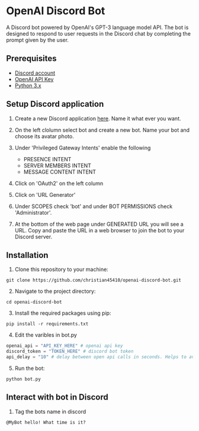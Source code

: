 # OpenAI Discord Bot

A Discord bot powered by OpenAI's GPT-3 language model API. The bot is designed to respond to user requests in the Discord chat by completing the prompt given by the user.

## Prerequisites
- [Discord account](https://discord.com/register)
- [OpenAI API Key](https://beta.openai.com/signup/)
- [Python 3.x](https://www.python.org/downloads/)

## Setup Discord application

1. Create a new Discord application [here](https://discord.com/developers/applications). Name it what ever you want.

2. On the left clolumn select bot and create a new bot. Name your bot and choose its avatar photo.

3. Under 'Privileged Gateway Intents' enable the following
    - PRESENCE INTENT
    - SERVER MEMBERS INTENT
    - MESSAGE CONTENT INTENT
 
 4. Click on 'OAuth2' on the left column
 
 5. Click on 'URL Generator'
 
 6. Under SCOPES check 'bot' and under BOT PERMISSIONS check 'Administrator'.
 
 7. At the bottom of the web page under GENERATED URL you will see a URL. Copy and paste the URL in a web browser to join the bot to your Discord server.


## Installation

1. Clone this repository to your machine:
```
git clone https://github.com/christian45410/openai-discord-bot.git
```

2. Navigate to the project directory:
```
cd openai-discord-bot
```

3. Install the required packages using pip:
```
pip install -r requirements.txt
```
4. Edit the varibles in bot.py

```python
openai_api = "API_KEY_HERE" # openai api key
discord_token = "TOKEN_HERE" # discord bot token
api_delay = "10" # delay between open api calls in seconds. Helps to avoid users spamming api requests.
```

5. Run the bot:
```
python bot.py
```

## Interact with bot in Discord

1. Tag the bots name in discord
```
@MyBot hello! What time is it?
```
